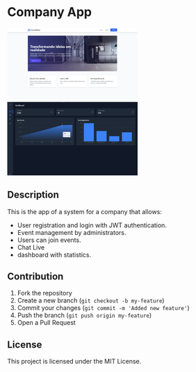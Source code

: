 # Company App 

<p align="left">
  <img src="docs/image/image1.png" width="300", style="margin-right: 20px;"/>
  <img src="docs/image/image2.png" width="300"/>
</p>



## Description
This is the app of a system for a company that allows:
- User registration and login with JWT authentication.
- Event management by administrators.
- Users can join events.
- Chat Live 
- dashboard with statistics.


## Contribution
1. Fork the repository
2. Create a new branch (`git checkout -b my-feature`)
3. Commit your changes (`git commit -m 'Added new feature'`)
4. Push the branch (`git push origin my-feature`)
5. Open a Pull Request

## License
This project is licensed under the MIT License.
